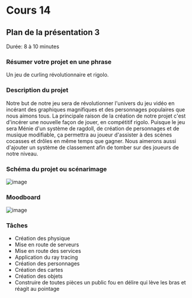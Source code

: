 # Cours 14
## Plan de la présentation 3
Durée: 8 à 10 minutes

### Résumer votre projet en une phrase
Un jeu de curling révolutionnaire et rigolo.
### Description du projet
Notre but de notre jeu sera de révolutionner l'univers du jeu vidéo en incérant des graphiques magnifiques et des personnages populaires que nous aimons tous. La principale raison de la création de notre projet c'est d'incérer une nouvelle façon de jouer, en compétitif rigolo. Puisque le jeu sera Ménie d'un système de ragdoll, de création de personnages et de musique modifiable, ça permettra au joueur d'assister à des scènes cocasses et drôles en même temps que gagner. Nous aimerons aussi d'ajouter un système de classement afin de tomber sur des joueurs de notre niveau.
### Schéma du projet ou scénarimage
![image](Images/moon.PNG)
### Moodboard
![image](Images/video.PNG)
### Tâches
* Création des physique
* Mise en route de serveurs
* Mise en route des services
* Application du ray tracing
* Création des personnages
* Création des cartes
* Création des objets
* Construire de toutes pièces un public fou en délire qui lève les bras et réagit au pointage
